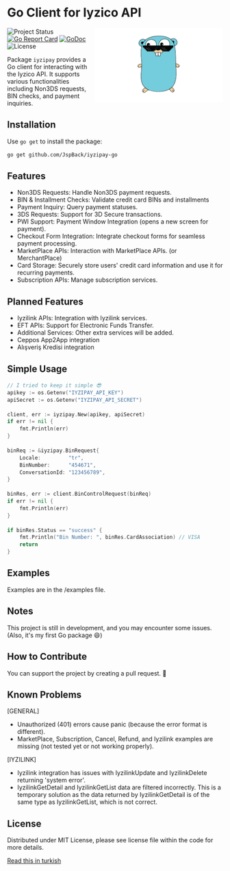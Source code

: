 # Go Client for Iyzico API

<img align="right" width="300" src="gopher.png" alt="gopher">

![Project Status](https://img.shields.io/badge/version-1.0.0-green.svg)
[![Go Report Card](https://goreportcard.com/badge/github.com/JspBack/iyzipay-go)](https://goreportcard.com/report/github.com/JspBack/iyzipay-go)
[![GoDoc](https://godoc.org/github.com/JspBack/iyzipay-go?status.svg)](https://pkg.go.dev/github.com/JspBack/iyzipay-go)
![License](https://img.shields.io/badge/license-MIT-blue.svg)

Package `iyzipay` provides a Go client for interacting with the Iyzico API. It supports various functionalities including Non3DS requests, BIN checks, and payment inquiries.

## Installation

Use `go get` to install the package:

```bash
go get github.com/JspBack/iyzipay-go
```

## Features

- Non3DS Requests: Handle Non3DS payment requests.
- BIN & Installment Checks: Validate credit card BINs and installments
- Payment Inquiry: Query payment statuses.
- 3DS Requests: Support for 3D Secure transactions.
- PWI Support: Payment Window Integration (opens a new screen for payment).
- Checkout Form Integration: Integrate checkout forms for seamless payment processing.
- MarketPlace APIs: Interaction with MarketPlace APIs. (or MerchantPlace)
- Card Storage: Securely store users' credit card information and use it for recurring payments.
- Subscription APIs: Manage subscription services.

## Planned Features

- Iyzilink APIs: Integration with Iyzilink services.
- EFT APIs: Support for Electronic Funds Transfer.
- Additional Services: Other extra services will be added.
- Ceppos App2App integration
- Alışveriş Kredisi integration

## Simple Usage

```go
// I tried to keep it simple 😎
apikey := os.Getenv("IYZIPAY_API_KEY")
apiSecret := os.Getenv("IYZIPAY_API_SECRET")

client, err := iyzipay.New(apikey, apiSecret)
if err != nil {
    fmt.Println(err)
}

binReq := &iyzipay.BinRequest{
    Locale:         "tr",
    BinNumber:      "454671",
    ConversationId: "123456789",
}

binRes, err := client.BinControlRequest(binReq)
if err != nil {
    fmt.Println(err)
}

if binRes.Status == "success" {
    fmt.Println("Bin Number: ", binRes.CardAssociation) // VISA
    return
}
```

## Examples

Examples are in the /examples file.

## Notes

This project is still in development, and you may encounter some issues. (Also, it's my first Go package 😄)

## How to Contribute

You can support the project by creating a pull request. 🙂

## Known Problems

[GENERAL]

- Unauthorized (401) errors cause panic (because the error format is different).
- MarketPlace, Subscription, Cancel, Refund, and Iyzilink examples are missing (not tested yet or not working properly).

[IYZILINK]

- Iyzilink integration has issues with IyzilinkUpdate and IyzilinkDelete returning 'system error'.
- IyzilinkGetDetail and IyzilinkGetList data are filtered incorrectly. This is a temporary solution as the data returned by IyzilinkGetDetail is of the same type as IyzilinkGetList, which is not correct.

## License

Distributed under MIT License, please see license file within the code for more details.

[Read this in turkish](README.md)

